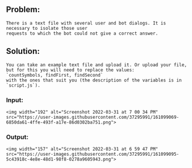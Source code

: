 ## Problem:

    There is a text file with several user and bot dialogs. It is necessary to isolate those user 
    requests to which the bot could not give a correct answer.

## Solution:

    You can take an example text file and upload it. Or upload your file, 
    but for this you will need to replace the values:
    `countSymbols, findFirst, findSecond`
    with the ones that suit you (the description of the variables is in `script.js`).

### Input:

    <img width="192" alt="Screenshot 2022-03-31 at 7 00 34 PM" src="https://user-images.githubusercontent.com/37295991/161099069-6850da61-4ffe-493f-a17e-86d0302ba751.png">

### Output:

    <img width="157" alt="Screenshot 2022-03-31 at 6 59 47 PM" src="https://user-images.githubusercontent.com/37295991/161099095-5c43918c-4e8e-48d1-98f8-0278a9605943.png">
